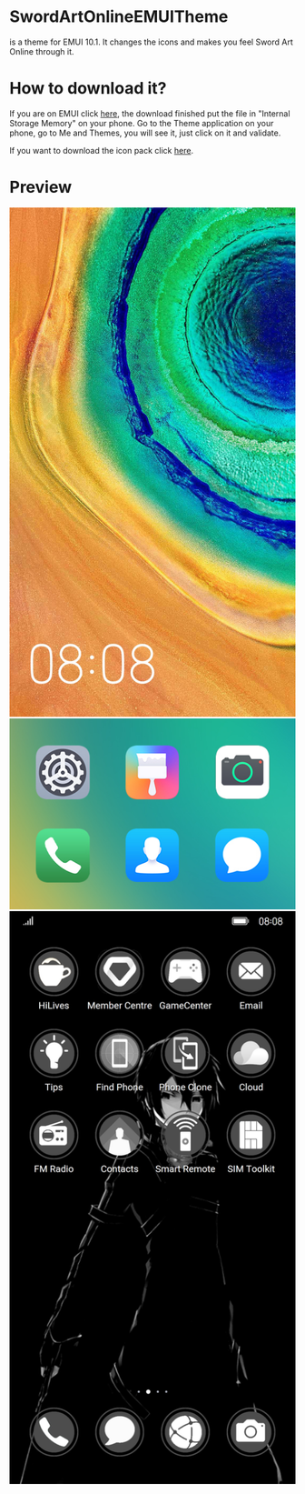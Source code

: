 # SwordArtOnlineEMUITheme
is a theme for EMUI 10.1. It changes the icons and makes you feel Sword Art Online through it.

# How to download it?
If you are on EMUI click <a href="https://github.com/CriosChan/SwordArtOnlineEMUITheme/releases/download/v100-emui10/Sword.Art.Online.THEME.hwt">here</a>, the download finished put the file in "Internal Storage Memory" on your phone. Go to the Theme application on your phone, go to Me and Themes, you will see it, just click on it and validate.

If you want to download the icon pack click <a href="https://github.com/CriosChan/SwordArtOnlineEMUITheme/releases/download/v100-emui10/Icons.zip">here</a>.

# Preview
![COVER](https://github.com/CriosChan/SwordArtOnlineEMUITheme/blob/main/preview/cover.jpg?raw=true)
![ICON_SMALL](https://github.com/CriosChan/SwordArtOnlineEMUITheme/blob/main/preview/icon_small.jpg?raw=true)
![PREVIEW_ICONS_0](https://github.com/CriosChan/SwordArtOnlineEMUITheme/blob/main/preview/preview_icons_0.jpg?raw=true)

